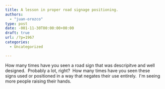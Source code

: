```yaml
---
title: A lesson in proper road signage positioning.
authors: 
  - "juan-orozco"
type: post
date: -001-11-30T00:00:00+00:00
draft: true
url: /?p=1967
categories:
  - Uncategorized

---
```

How many times have you seen a road sign that was descripitve and well designed.  Probably a lot, right?  How many times have you seen these signs used or positioned in a way that negates their use entirely.  I'm seeing more people raising their hands.